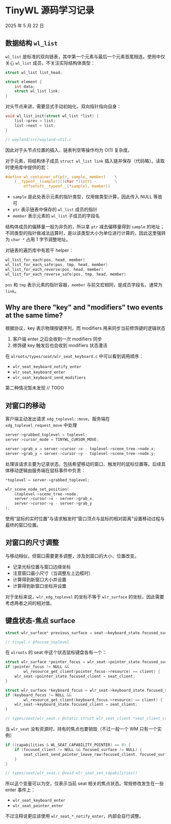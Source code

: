 # TinyWL 源码学习记录

2025 年 5 月 22 日

## 数据结构 `wl_list`

`wl_list` 是标准的双向链表，其中第一个元素与最后一个元素首尾相连。使用中仅关心 `wl_list` 成员，不关注实际结构体类型：

```c
struct wl_list list_head;

struct element {
    int data;
    struct wl_list link;
}
```

对头节点来讲，需要显式手动初始化，双向指针指向自身：

```c
void wl_list_init(struct wl_list *list) {
    list->prev = list;
    list->next = list;
}

// wayland/src/wayland-util.c
```

因此对于头节点位置的插入、链表判空等操作均为 O(1) 复杂度。

对于元素，将结构体子成员 `struct wl_list link` 插入链并保存（代码略）。读取时使用库中提供的宏：

```c
#define wl_container_of(ptr, sample, member)    \
    (__typeof__(sample))((char *)(ptr) -        \
        offsetof(__typeof__(*sample), member))
```

- `sample` 是此处表示元素的指针类型，仅用做类型计算，因此传入 NULL 等皆可
- `ptr` 表示链表中保存的 `wl_list` 成员的指针
- `member` 表示元素的 `wl_list` 子成员的字段名

结构体成员的偏移量一般为非负的，所以拿 `ptr` 减去偏移量得到 `sample` 的地址；不同类型的指针做减法运算时，是以该类型大小为单位进行计算的，因此这里强转为 `char *` 占用 1 字节调整地址。

对链表的遍历库中有若干 helper：

```c
wl_list_for_each(pos, head, member)
wl_list_for_each_safe(pos, tmp, head, member)
wl_list_for_each_reverse(pos, head, member)
wl_list_for_each_reverse_safe(pos, tmp, head, member)
```

`pos` 和 `tmp` 表示元素的指针容器，`member` 与前文宏相同，是成员字段名，通常为 `link`。

## Why are there "key" and "modifiers" two events at the same time?

根据协议，key 表示物理按键序列，而 modifiers 用来同步当前修饰键的逻辑状态

1. 客户端 enter 之后会收到一次 modifiers 同步
2. 修饰键 key 触发后也会收到 modifiers 状态激活

在 `wlroots/types/seat/wlr_seat_keyboard.c` 中可以看到调用顺序：

- `wlr_seat_keyboard_notify_enter`
- `wlr_seat_keyboard_enter`
- `wlr_seat_keyboard_send_modifiers`

第二种情况暂未发现 // TODO

## 对窗口的移动

客户端主动发出请求 `xdg_toplevel::move`，服务端在 `xdg_toplevel_request_move` 中处理

```c
server->grabbed_toplevel = toplevel;
server->cursor_mode = TINYWL_CURSOR_MOVE;

server->grab_x = server->cursor->x - toplevel->scene_tree->node.x;
server->grab_y = server->cursor->y - toplevel->scene_tree->node.y;
```

处理该请求主要为记录状态，包括希望移动的窗口、触发时的鼠标位置等。后续具体移动逻辑由服务端在鼠标事件中负责：

```c
*toplevel = server->grabbed_toplevel;

wlr_scene_node_set_position(
    &toplevel->scene_tree->node,
    server->cursor->x - server->grab_x,
    server->cursor->y - server->grab_y
);
```

使用“鼠标的实时位置”与请求触发时“窗口顶点与鼠标的相对距离”设置移动过程与最终的窗口位置。

## 对窗口的尺寸调整

与移动相似，但窗口需要更多调整，涉及到窗口的大小、位置改变。

- 记录光标位置与窗口边缘坐标
- 注意窗口最小尺寸（当调整左上边框时）
- 计算得到新窗口大小并设置
- 计算得到新窗口坐标并设置

对于坐标来说，`wlr_xdg_toplevel` 的坐标不等于 `wlr_surface` 的坐标，因此需要考虑两者之间的相对值。

## 键盘状态-焦点 surface

```c
struct wlr_surface* previous_surface = seat->keyboard_state.focused_surface;

// tinywl.c @focuse_toplevel
```

在 `wlroots` 的 seat 中这个状态鼠标键盘各有一个：

```c
struct wlr_surface *pointer_focus = wlr_seat->pointer_state.focused_surface;
if (pointer_focus != NULL &&
        wl_resource_get_client(pointer_focus->resource) == client) {
    wlr_seat->pointer_state.focused_client = seat_client;
}

struct wlr_surface *keyboard_focus = wlr_seat->keyboard_state.focused_surface;
if (keyboard_focus != NULL &&
        wl_resource_get_client(keyboard_focus->resource) == client) {
    wlr_seat->keyboard_state.focused_client = seat_client;
}

// types/seat/wlr_seat.c @static struct wlr_seat_client *seat_client_create()
```

当 `wlr_seat` 没有资源时，持有的焦点也要销毁（不过一般一个 WM 只有一个实例）

```c
if ((capabilities & WL_SEAT_CAPABILITY_POINTER) == 0) {
    if (focused_client != NULL && focused_surface != NULL) {
        seat_client_send_pointer_leave_raw(focused_client, focused_surface);
    }
}

// types/seat/wlr_seat.c @void wlr_seat_set_capabilities()
```

所以这个变量可以为空，仅表示当前 seat 相关的焦点状态。常规修改发生在一些 enter 事件上：

- `wlr_seat_keyboard_enter`
- `wlr_seat_pointer_enter`

不过注释说更应该使用 `wlr_seat_*_notify_enter`，内部会自行调整。
